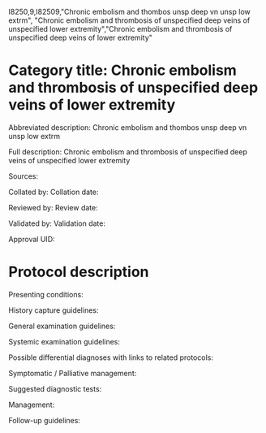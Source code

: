 I8250,9,I82509,"Chronic embolism and thombos unsp deep vn unsp low extrm", "Chronic embolism and thrombosis of unspecified deep veins of unspecified lower extremity","Chronic embolism and thrombosis of unspecified deep veins of lower extremity"
# Category title: Chronic embolism and thrombosis of unspecified deep veins of lower extremity

Abbreviated description: Chronic embolism and thombos unsp deep vn unsp low extrm

Full description: Chronic embolism and thrombosis of unspecified deep veins of unspecified lower extremity

Sources:

Collated by:
Collation date:

Reviewed by:
Review date:

Validated by:
Validation date:

Approval UID:

# Protocol description

Presenting conditions:

History capture guidelines:

General examination guidelines:

Systemic examination guidelines:

Possible differential diagnoses with links to related protocols:

Symptomatic / Palliative management:

Suggested diagnostic tests:

Management:

Follow-up guidelines:
